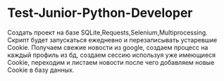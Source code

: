 # Test-Junior-Python-Developer
Создать проект на базе SQLite,Requests,Selenium,Multiprocessing.
Скрипт будет запускаться ежедневно и перезаписывать устаревшие Cookie.
Получаем свежие новости из google, создаем процесс на каждый профиль из бд, создаем сессию используя уже имеющиеся Cookie, переходим и листаем новости после чего добавляем новые Cookie в базу данных.
